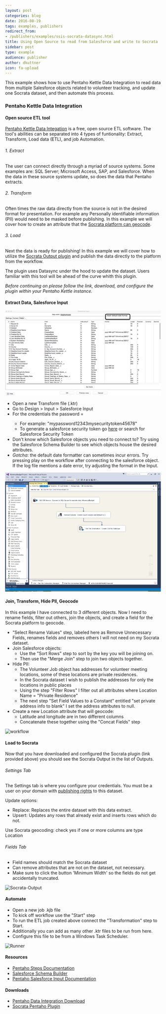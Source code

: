 ```yaml
---
layout: post
categories: blog
date: 2016-08-19
tags: examples, publishers
redirect_from:
- /publishers/examples/ssis-socrata-datasync.html
title: Using Open Source to read from Salesforce and write to Socrata
sidebar: post
type: example
audience: publisher
author: dkuttner
icon: fa-upload
---
```


This example shows how to use Pentaho Kettle Data Integration to read data from multiple Salesforce objects related to volunteer tracking, and update one Socrata dataset, and then automate this process.

### Pentaho Kettle Data Integration

#### Open source ETL tool

[Pentaho Kettle Data Integation](http://community.pentaho.com/projects/data-integration/) is a free, open source ETL software. The tool's abilities can be separated into 4 types of funtionality: Extract, Transform, Load data (ETL), and job Automation.

###### 1. Extract
The user can connect directly through a myriad of source systems. Some examples are: SQL Server; Microsoft Access, SAP, and Salesforce. When the data in these source systems update, so does the data that Pentaho extracts.

###### 2. Transform
Often times the raw data directly from the source is not in the desired format for presentation. For example any Personally identifiable information (PII) would need to be masked before publishing. In this example we will cover how to create an attribute that the [Socrata platform can geocode](https://support.socrata.com/hc/en-us/articles/202950508-Location-Information-Data-which-can-be-geocoded).

###### 3. Load
Next the data is ready for publishing! In this example we will cover how to utilize the [Socrata Output plugin](https://github.com/socrata/socrata-kettle) and publish the data directly to the platform from the workflow.

The plugin uses Datasync under the hood to update the dataset. Users familiar with this tool will be ahead of the curve whith this plugin.

*Before continuing on please follow the link, download, and configure the plugin within your Pentaho Kettle instance.*

#### Extract Data, Salesforce Input
![Salesforce Input](/img/pentaho-salesForce-input.png)

* Open a new Transform file (.ktr)
* Go to Design > Input > Salesforce Input
* For the credentials the password = <password><securitytoken>
    * For example: "mypassword12343mysecuritytoken45678"
    * To generate a salesforce security token go [here](https://help.salesforce.com/apex/HTViewHelpDoc?id=user_security_token.htm&language=en_US) or search for Salesforce Security Token
* Don't know which Salesforce objects you need to connect to? Try using the Salesforce Schema Builder to see which objects house the desired attributes.
* _Gotcha_: the default date formatter can sometimes incur errors. Try pressing play on the workflow after connecting to the salesforce object. If the log file mentions a date error, try adjusting the format in the Input.

![SSIS screenshot dataflow](/img/DataFlowTransformationTasks.PNG)

#### Join, Transform, Hide PII, Geocode
In this example I have connected to 3 different objects. Now I need to rename fields, filter out others, join the objects, and create a field for the Socrata platform to geocode.

* "Select Rename Values" step, labeled here as Remove Unnecessary Fields, renames fields and removes others I will not need on my Socrata dataset.
* Join Salesforce objects:
  * Use the "Sort Rows" step to sort by the key you will be joining on.
  * Then use the "Merge Join" step to join two objects together.
* Hide PII:
  * The Volunteer Job object has addresses for volunteer meeting locations, some of these locations are private residences.
  * In the Socrata dataset I wish to publish the addresses for only the locations in public places
  * Using the step "Filter Rows" I filter out all attributes where Location Name = "Private Residence"
  * The next step "Set Field Values to a Constant" entitled "set private address info to blank" I set the address attributes to null.
* Create a new Location attribute that will geocode:
  * Latitude and longitude are in two different columns
  * Concatenate these together using the "Concat Fields" step

![workflow](pentaho-salesForce.png)

#### Load to Socrata
Now that you have downloaded and configured the Socrata plugin (link provided above) you should see the Socrata Output in the list of Outputs.

###### Settings Tab
The Settings tab is where you configure your credentials. You must be a user on your domain with [publishing rights](https://support.socrata.com/hc/en-us/articles/202950278-Understanding-user-roles) to this dataset.

Update options:
* Replace: Replaces the entire dataset with this data extract.
* Upsert: Updates any rows that already exist and inserts rows which do not.

Use Socrata geocoding: check yes if one or more columns are type Location

###### Fields Tab
* Field names should match the Socrata dataset
* Can remove attributes that are not on the dataset, not necessary.
* Make sure to click the button 'Minimum Width' so the fields do not get accidentally truncated.

![Socrata-Output](pentaho-salesForce-output1.png)

#### Automate
* Open a new job .kjb file
* To kick off workflow use the "Start" step
* To run the ETL job created above connect the "Transformation" step to Start.
* Additionally you can add as many other .ktr files to be run from here.
* Configure this file to be from a Windows Task Scheduler.

![Runner](pentaho-salesForce-automate.png)

#### Resources
* [Pentaho Steps Documentation](http://wiki.pentaho.com/display/EAI/Latest+Pentaho+Data+Integration+%28aka+Kettle%29+Documentation)
* [Salesforce Schema Builder](https://help.salesforce.com/HTViewHelpDoc?id=schema_builder.htm)
* [Pentaho Salesforce Input Documentation](http://wiki.pentaho.com/display/EAI/SalesForce+Input)

#### Downloads
* [Pentaho Data Integration Download](http://community.pentaho.com/projects/data-integration/)
* [Socrata Pentaho Plugin](https://github.com/socrata/socrata-kettle)
